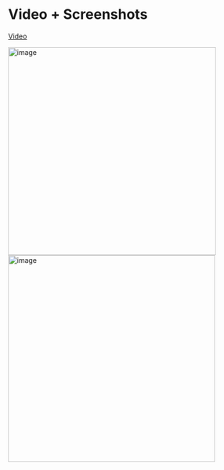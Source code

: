 # Video + Screenshots
[Video](https://drive.google.com/file/d/1H0CoMtLYncs2nRJktXSqdrkQRsdN6LJO/view?usp=drive_link)

<img width="424" alt="image" src="https://github.com/amberhasan/20230712-AmberHasan-NYCSchools/assets/12038406/528e7d5b-51fa-499b-8091-662438cc19e8">
<img width="422" alt="image" src="https://github.com/amberhasan/20230712-AmberHasan-NYCSchools/assets/12038406/59bbe9f6-5d52-4054-b17e-ef2b5ec40a66">
